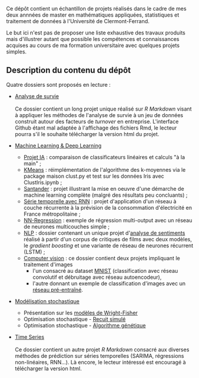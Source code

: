 Ce dépôt contient un échantillon de projets réalisés dans le cadre de mes deux annnées de master en mathématiques appliquées, statistiques et traitement de données à l'Université de Clermont-Ferrand. 

Le but ici n'est pas de proposer une liste exhaustive des travaux produits mais d'illustrer autant que possible les compétences et connaissances acquises au cours de ma formation universitaire avec quelques projets simples.

## Description du contenu du dépôt

Quatre dossiers sont proposés en lecture : 

- [Analyse de survie](https://github.com/Tim-De-Decker/Etudes/tree/main/Analyse%20de%20survie)
<br><br>Ce dossier contient un long projet unique réalisé sur _R Markdown_ visant à appliquer les méthodes de l'analyse de survie à un jeu de données construit autour des facteurs de _turnover_ en entreprise. L'interface Github étant mal adaptée à l'affichage des fichiers Rmd, le lecteur pourra s'il le souhaite télécharger la version html du projet. 

- [Machine Learning & Deep Learning](https://github.com/Tim-De-Decker/Etudes/tree/main/MachineL-DeepL) 
  - [Projet IA](https://github.com/Tim-De-Decker/Etudes/blob/main/MachineL-DeepL/Projet%20IA.ipynb) : comparaison de classificateurs linéaires et calculs "à la main" ;
  - [KMeans](https://github.com/Tim-De-Decker/Etudes/tree/main/MachineL-DeepL/KMeans) : réimplémentation de l'algorithme des k-moyennes via le package maison clust.py et test sur les données Iris avec ClustIris.ipynb ;
  - [Santander](https://github.com/Tim-De-Decker/Etudes/blob/main/MachineL-DeepL/Santander.ipynb) : projet illustrant la mise en oeuvre d'une démarche de machine learning complète (malgré des résultats peu concluants) ;
  - [Série temporelle avec RNN](https://github.com/Tim-De-Decker/Etudes/blob/main/MachineL-DeepL/S%C3%A9rie%20temporelle%20avec%20RNN.ipynb) : projet d'application d'un réseau à couche récurrente à la prévision de la consommation d'électricité en France métropolitaine ; 
  - [NN-Regression](https://github.com/Tim-De-Decker/Etudes/blob/main/MachineL-DeepL/NN-Regression.ipynb) : exemple de régression multi-output avec un réseau de neurones multicouches simple ;
  - [NLP](https://github.com/Tim-De-Decker/Etudes/tree/main/MachineL-DeepL/NLP) : dossier contenant un unique projet d'[analyse de sentiments](https://github.com/Tim-De-Decker/Etudes/blob/main/MachineL-DeepL/NLP/AnalyseDeSentiments.ipynb) réalisé à partir d'un corpus de critiques de films avec deux modèles, le _gradient boosting_ et une variante de réseau de neurones récurrent (LSTM) ;
  - [Computer vision](https://github.com/Tim-De-Decker/Etudes/tree/main/MachineL-DeepL/Computer%20vision) : ce dossier contient deux projets impliquant le traitement d'images
    - l'un consacré au dataset [MNIST](https://github.com/Tim-De-Decker/Etudes/blob/main/MachineL-DeepL/Computer%20vision/TravailSurMNIST.ipynb) (classification avec réseau convolutif et débruitage avec réseau autoencodeur), 
    - l'autre donnant un exemple de classification d'images avec un [réseau pré-entraîné](https://github.com/Tim-De-Decker/Etudes/blob/main/MachineL-DeepL/Computer%20vision/ApprentissageParTransfert.ipynb). 

- [Modélisation stochastique](https://github.com/Tim-De-Decker/Etudes/tree/main/Mod%C3%A9lisation%20stochastique)
  - Présentation sur les [modèles de Wright-Fisher](https://github.com/Tim-De-Decker/Etudes/blob/main/Mod%C3%A9lisation%20stochastique/SimulationsWrightFisher.ipynb)
  - Optimisation stochastique - [Recuit simulé](https://github.com/Tim-De-Decker/Etudes/blob/main/Mod%C3%A9lisation%20stochastique/RecuitSimul%C3%A9.ipynb)
  - Optimisation stochastique - [Algorithme génétique](https://github.com/Tim-De-Decker/Etudes/blob/main/Mod%C3%A9lisation%20stochastique/AlgoGenetique.ipynb)

- [Time Series](https://github.com/Tim-De-Decker/Etudes/tree/main/Time%20Series)
<br><br>Ce dossier contient un autre projet _R Markdown_ consacré aux diverses méthodes de prédiction sur séries temporelles (SARIMA, régressions non-linéaires, RNN...). Là encore, le lecteur intéressé est encouragé à télécharger la version html.
